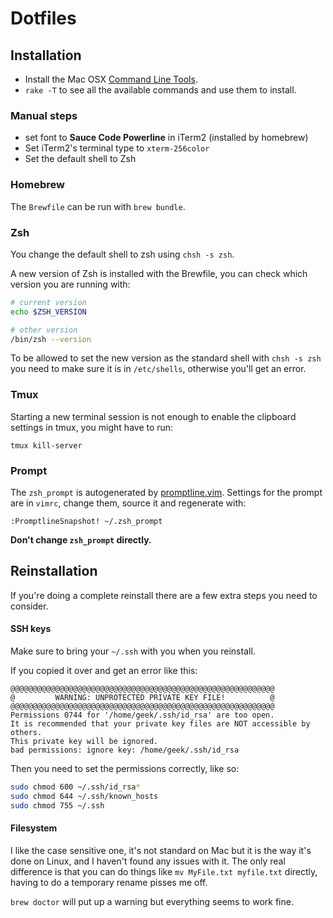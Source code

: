 # Dotfiles

## Installation

* Install the Mac OSX [Command Line Tools](https://developer.apple.com/downloads/index.action).
* `rake -T` to see all the available commands and use them to install.

### Manual steps

* set font to **Sauce Code Powerline** in iTerm2 (installed by homebrew)
* Set iTerm2's terminal type to `xterm-256color`
* Set the default shell to Zsh

### Homebrew

The `Brewfile` can be run with `brew bundle`.

### Zsh

You change the default shell to zsh using `chsh -s zsh`.

A new version of Zsh is installed with the Brewfile, you can check which version you are
running with:

```bash
# current version
echo $ZSH_VERSION

# other version
/bin/zsh --version
```

To be allowed to set the new version as the standard shell with `chsh -s zsh` you need to
make sure it is in `/etc/shells`, otherwise you'll get an error.

### Tmux

Starting a new terminal session is not enough to enable the clipboard settings in tmux, you might have to run:

    tmux kill-server

### Prompt

The `zsh_prompt` is autogenerated by
[promptline.vim](https://github.com/edkolev/promptline.vim).  Settings for the
prompt are in `vimrc`, change them, source it and regenerate with:

    :PromptlineSnapshot! ~/.zsh_prompt

**Don't change `zsh_prompt` directly.**

## Reinstallation

If you're doing a complete reinstall there are a few extra steps you need to
consider.

#### SSH keys

Make sure to bring your `~/.ssh` with you when you reinstall.

If you copied it over and get an error like this:

    @@@@@@@@@@@@@@@@@@@@@@@@@@@@@@@@@@@@@@@@@@@@@@@@@@@@@@@@@@@
    @         WARNING: UNPROTECTED PRIVATE KEY FILE!          @
    @@@@@@@@@@@@@@@@@@@@@@@@@@@@@@@@@@@@@@@@@@@@@@@@@@@@@@@@@@@
    Permissions 0744 for '/home/geek/.ssh/id_rsa' are too open.
    It is recommended that your private key files are NOT accessible by others.
    This private key will be ignored.
    bad permissions: ignore key: /home/geek/.ssh/id_rsa

Then you need to set the permissions correctly, like so:

```bash
sudo chmod 600 ~/.ssh/id_rsa*
sudo chmod 644 ~/.ssh/known_hosts
sudo chmod 755 ~/.ssh
```

#### Filesystem

I like the case sensitive one, it's not standard on Mac but it is the way it's
done on Linux, and I haven't found any issues with it. The only real difference
is that you can do things like `mv MyFile.txt myfile.txt` directly, having to
do a temporary rename pisses me off.

`brew doctor` will put up a warning but everything seems to work fine.
